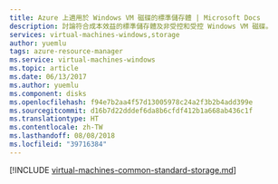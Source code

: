 ```yaml
---
title: Azure 上適用於 Windows VM 磁碟的標準儲存體 | Microsoft Docs
description: 討論符合成本效益的標準儲存體及非受控和受控 Windows VM 磁碟。
services: virtual-machines-windows,storage
author: yuemlu
tags: azure-resource-manager
ms.service: virtual-machines-windows
ms.topic: article
ms.date: 06/13/2017
ms.author: yuemlu
ms.component: disks
ms.openlocfilehash: f94e7b2aa4f57d13005978c24a2f3b2b4add399e
ms.sourcegitcommit: d16b7d22dddef6da8b6cfdf412b1a668ab436c1f
ms.translationtype: HT
ms.contentlocale: zh-TW
ms.lasthandoff: 08/08/2018
ms.locfileid: "39716384"
---
```

[!INCLUDE [virtual-machines-common-standard-storage.md](../../../includes/virtual-machines-common-standard-storage.md)]